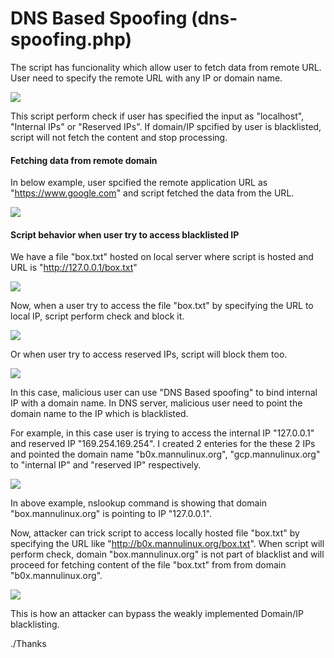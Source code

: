 # DNS Based Spoofing (dns-spoofing.php)
  
The script has funcionality which allow user to fetch data from remote URL. User need to specify the remote URL with any IP or domain name.
  
  ![](https://github.com/incredibleindishell/SSRF_Vulnerable_lab/blob/master/www/DNS-Spoofing-based-Bypass/images/dns%20spoofing%201.png?raw=true)
  
This script perform check if user has specified the input as "localhost", "Internal IPs" or "Reserved IPs". If domain/IP spcified by user is blacklisted, script will not fetch the content and stop processing.

<h4><b>Fetching data from remote domain</b></h4>

In below example, user spcified the remote application URL as "https://www.google.com" and script fetched the data from the URL.

 ![](https://github.com/incredibleindishell/SSRF_Vulnerable_lab/blob/master/www/DNS-Spoofing-based-Bypass/images/dns%20spoofing%202.png?raw=true)
 
 <h4><b>Script behavior when user try to access blacklisted IP</b></h4>
  
  We have a file "box.txt" hosted on local server where script is hosted and URL is "http://127.0.0.1/box.txt"
  
  ![](https://github.com/incredibleindishell/SSRF_Vulnerable_lab/blob/master/www/DNS-Spoofing-based-Bypass/images/dns%20spoofing%203.png?raw=true)
 
  Now, when a user try to access the file "box.txt" by specifying the URL to local IP, script perform check and block it.
  
  ![](https://github.com/incredibleindishell/SSRF_Vulnerable_lab/blob/master/www/DNS-Spoofing-based-Bypass/images/dns%20spoofing%204.png?raw=true)
 
 Or when user try to access reserved IPs, script will block them too.
 
 ![](https://github.com/incredibleindishell/SSRF_Vulnerable_lab/blob/master/www/DNS-Spoofing-based-Bypass/images/dns%20spoofing%205.png?raw=true)
 
 In this case, malicious user can use "DNS Based spoofing" to bind internal IP with a domain name. In DNS server, malicious user need to point the domain name to the IP which is blacklisted.
 
 For example, in this case user is trying to access the internal IP "127.0.0.1" and reserved IP "169.254.169.254". I created 2 enteries for the these 2 IPs and pointed the domain name "b0x.mannulinux.org", "gcp.mannulinux.org" to "internal IP" and "reserved IP" respectively.
 
![](https://github.com/incredibleindishell/SSRF_Vulnerable_lab/blob/master/www/DNS-Spoofing-based-Bypass/images/dns%20spoofing%206.png?raw=true)
 
In above example, nslookup command is showing that domain "box.mannulinux.org" is pointing to IP "127.0.0.1". 

Now, attacker can trick script to access locally hosted file "box.txt" by specifying the URL like "http://b0x.mannulinux.org/box.txt".
When script will perform check, domain "box.mannulinux.org" is not part of blacklist and will proceed for fetching content of the file "box.txt" from from domain "b0x.mannulinux.org".

![](https://github.com/incredibleindishell/SSRF_Vulnerable_lab/blob/master/www/DNS-Spoofing-based-Bypass/images/dns%20spoofing%207.png?raw=true)
 
This is how an attacker can bypass the weakly implemented Domain/IP blacklisting.

./Thanks 
